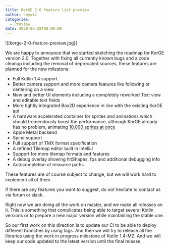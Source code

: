 ```yaml
---
title: KorGE 2.0 feature list preview
author: soywiz
categories:
  - Preview
date: 2020-06-28T00:00:00
---
```

![[korge-2-0-feature-preview.jpg]]

We are happy to announce that we started sketching the roadmap for KorGE version 2.0\. Together with fixing all currently known bugs and a code cleanup including the removal of deprecated sources, these features are planned for the new milestone:

* Full Kotlin 1.4 support
* Better camera support and more camera features like following or centering on a view
* New and better UI elements including a completely reworked Text view and editable text fields
* More tightly integrated Box2D experience in line with the existing KorGE api
* A hardware accelerated container for sprites and animations which should tremendously boost the performance, although KorGE already has no problem, animating [10.000 sprites at once](https://github.com/korlibs/korge-samples/tree/master/sprites10k)
* Apple Metal backend
* Spine support
* Full support of TMX format specification
* A refined Tilemap editor built in IntelliJ
* Support for more tilemap formats and features
* A debug overlay showing hitShapes, fps and additional debugging info
* Autocompletion of resource paths

These features are of course subject to change, but we will work hard to implement all of them.

If there are any features you want to suggest, do not hesitate to contact us via forum or slack.

Right now we are doing all the work on master, and we make all releases on it. This is something that complicates being able to target several Kotlin versions or to prepare a new major version while maintaining the stable one.

So our first work on this direction is to update our CI to be able to deploy different branches by using tags. And then we will try to release all the libraries using the work in progress milestone of Kotlin 1.4-M2\. And we will keep our code updated to the latest version until the final release.
